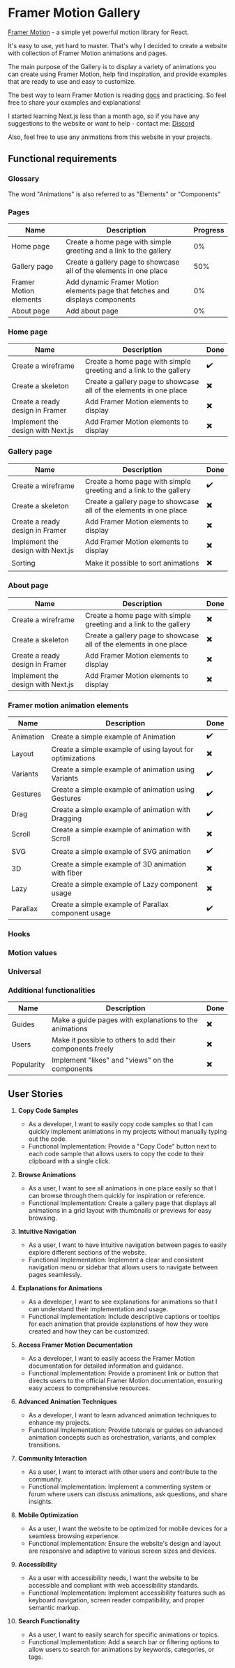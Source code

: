 # Framer Motion Gallery

[Framer Motion](https://www.framer.com/motion/) - a simple yet powerful motion library for React.

It's easy to use, yet hard to master.
That's why I decided to create a website with collection of Framer Motion animations and pages.

[//]: # (The main purpose of the website is to learn advanced animation concepts and make animations easier to be recreated by providing ready examples. )
The main purpose of the Gallery is to display a variety of animations you can create using Framer Motion,
help find inspiration, and provide examples that are ready to use and easy to customize.

The best way to learn Framer Motion is reading [docs](https://www.framer.com/motion/) and practicing. So feel free to
share your examples and explanations!

I started learning Next.js less than a month ago, so if you have any suggestions to the website or want to help - contact me: [Discord](https://discord.com/users/366684552040808458)

Also, feel free to use any animations from this website in your projects.

## Functional requirements

### Glossary

The word "Animations" is also referred to as "Elements" or "Components"

### Pages

| Name                   | Description                                                                  | Progress |
|------------------------|------------------------------------------------------------------------------|----------| 
| Home page              | Create a home page with simple greeting and a link to the gallery            | 0%       |
| Gallery page           | Create a gallery page to showcase all of the elements in one place           | 50%      |
| Framer Motion elements | Add dynamic Framer Motion elements page that fetches and displays components | 0%       |
| About page             | Add about page                                                               | 0%       |

### Home page

| Name                              | Description                                                        | Done                     |
|-----------------------------------|--------------------------------------------------------------------|--------------------------| 
| Create a wireframe                | Create a home page with simple greeting and a link to the gallery  | :heavy_check_mark:       |
| Create a skeleton                 | Create a gallery page to showcase all of the elements in one place | :heavy_multiplication_x: |
| Create a ready design in Framer   | Add Framer Motion elements to display                              | :heavy_multiplication_x: |
| Implement the design with Next.js | Add Framer Motion elements to display                              | :heavy_multiplication_x: |

### Gallery page

| Name                              | Description                                                        | Done                     |
|-----------------------------------|--------------------------------------------------------------------|--------------------------| 
| Create a wireframe                | Create a home page with simple greeting and a link to the gallery  | :heavy_check_mark:       |
| Create a skeleton                 | Create a gallery page to showcase all of the elements in one place | :heavy_multiplication_x: |
| Create a ready design in Framer   | Add Framer Motion elements to display                              | :heavy_multiplication_x: |
| Implement the design with Next.js | Add Framer Motion elements to display                              | :heavy_multiplication_x: |
| Sorting                           | Make it possible to sort animations                                | :heavy_multiplication_x: |

### About page

| Name                              | Description                                                        | Done                     |
|-----------------------------------|--------------------------------------------------------------------|--------------------------| 
| Create a wireframe                | Create a home page with simple greeting and a link to the gallery  | :heavy_multiplication_x: |
| Create a skeleton                 | Create a gallery page to showcase all of the elements in one place | :heavy_multiplication_x: |
| Create a ready design in Framer   | Add Framer Motion elements to display                              | :heavy_multiplication_x: |
| Implement the design with Next.js | Add Framer Motion elements to display                              | :heavy_multiplication_x: |

### Framer motion animation elements

| Name      | Description                                               | Done                     |
|-----------|-----------------------------------------------------------|--------------------------| 
| Animation | Create a simple example of Animation                      | :heavy_check_mark:       |
| Layout    | Create a simple example of using layout for optimizations | :heavy_multiplication_x: |
| Variants  | Create a simple example of animation using Variants       | :heavy_check_mark:       |
| Gestures  | Create a simple example of animation using Gestures       | :heavy_check_mark:       |
| Drag      | Create a simple example of animation with Dragging        | :heavy_check_mark:       |
| Scroll    | Create a simple example of animation with Scroll          | :heavy_multiplication_x: |
| SVG       | Create a simple example of SVG animation                  | :heavy_check_mark:       |
| 3D        | Create a simple example of 3D animation with fiber        | :heavy_multiplication_x: |
| Lazy      | Create a simple example of Lazy component usage           | :heavy_multiplication_x: |
| Parallax  | Create a simple example of Parallax component usage       | :heavy_check_mark:       |

### Hooks

[//]: # (    TODO: Add table here)

### Motion values

[//]: # (    TODO: Add table here)

### Universal

[//]: # (    TODO: Add table here)

### Additional functionalities

| Name       | Description                                               | Done                     |
|------------|-----------------------------------------------------------|--------------------------| 
| Guides     | Make a guide pages with explanations to the animations    | :heavy_multiplication_x: |
| Users      | Make it possible to others to add their components freely | :heavy_multiplication_x: |
| Popularity | Implement "likes" and "views" on the components           | :heavy_multiplication_x: |

## User Stories

1. **Copy Code Samples**
    - As a developer, I want to easily copy code samples so that I can quickly implement animations in my projects
      without manually typing out the code.
    - Functional Implementation: Provide a "Copy Code" button next to each code sample that allows users to copy the
      code to their clipboard with a single click.

2. **Browse Animations**
    - As a user, I want to see all animations in one place easily so that I can browse through them quickly for
      inspiration or reference.
    - Functional Implementation: Create a gallery page that displays all animations in a grid layout with thumbnails or
      previews for easy browsing.

3. **Intuitive Navigation**
    - As a user, I want to have intuitive navigation between pages to easily explore different sections of the website.
    - Functional Implementation: Implement a clear and consistent navigation menu or sidebar that allows users to
      navigate between pages seamlessly.

4. **Explanations for Animations**
    - As a developer, I want to see explanations for animations so that I can understand their implementation and usage.
    - Functional Implementation: Include descriptive captions or tooltips for each animation that provide explanations
      of how they were created and how they can be customized.

5. **Access Framer Motion Documentation**
    - As a developer, I want to easily access the Framer Motion documentation for detailed information and guidance.
    - Functional Implementation: Provide a prominent link or button that directs users to the official Framer Motion
      documentation, ensuring easy access to comprehensive resources.

6. **Advanced Animation Techniques**
    - As a developer, I want to learn advanced animation techniques to enhance my projects.
    - Functional Implementation: Provide tutorials or guides on advanced animation concepts such as orchestration,
      variants, and complex transitions.

7. **Community Interaction**
    - As a user, I want to interact with other users and contribute to the community.
    - Functional Implementation: Implement a commenting system or forum where users can discuss animations, ask
      questions, and share insights.

8. **Mobile Optimization**
    - As a user, I want the website to be optimized for mobile devices for a seamless browsing experience.
    - Functional Implementation: Ensure the website's design and layout are responsive and adaptive to various screen
      sizes and devices.

9. **Accessibility**
    - As a user with accessibility needs, I want the website to be accessible and compliant with web accessibility
      standards.
    - Functional Implementation: Implement accessibility features such as keyboard navigation, screen reader
      compatibility, and proper semantic markup.

10. **Search Functionality**
    - As a user, I want to easily search for specific animations or topics.
    - Functional Implementation: Add a search bar or filtering options to allow users to search for animations by
      keywords, categories, or tags.
